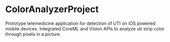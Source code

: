 # ColorAnalyzerProject
Prototype telemedicine application for detection of UTI on iOS powered mobile devices. Integrated CoreML and Vision APIs to analyze uti strip color through pixels in a picture.
